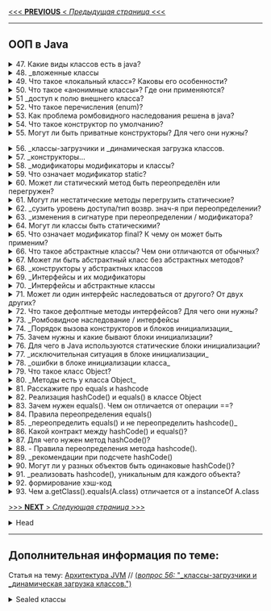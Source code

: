 [<<< **PREVIOUS** < _Предыдущая страница_ <<<](/ITM/ITM01_Core1/3_Core1_ProcedureJava.md)

---
## ООП в Java



<details>
        <summary>47. Какие виды классов есть в java?</summary>

**Виды классов в Java**:

1. **Вложенные** классы (_**inner** classes_) – нестатические классы, определённые внутри другого класса. 
Они имеют доступ ко **всем нестатическим** (включая `private`) полям и методам внешнего класса.
2. **Вложенные статические** классы (_static **nested** classes_) – статические классы внутри внешнего класса, 
которые не зависят от экземпляра внешнего класса (имеют доступ так-же к `private static` внешнего...).
3. **Локальные** классы (`local classes`) – классы, объявленные **внутри методов**. 
Они доступны только в рамках метода и могут использовать 
финальные (_или **эффективно финальные**, т.е. которые **не изменяются** после инициализации_) 
переменные метода.
4. **Анонимные** классы – это классы, `созданные на ходу`, **без имени**. 
Обычно используются для реализации `интерфейсов` или `абстрактных классов` 
при необходимости **в одном месте**.
5. **final** классы – классы, которые **не могут быть расширены**.
6. **abstract** классы – классы, которые **не могут быть созданы напрямую**, 
и содержат хотя бы **один** абстрактный метод.
7. **enum** классы – специальные классы, представляющие **набор констант**.

> Кроме перечисленных видов, в Java есть ещё несколько важных категорий классов, которые могут быть полезны:
> 
> 8. **Классы-обёртки** (_Wrapper classes_) – классы для обёртывания примитивных типов данных 
> в объекты (например, _Integer, Double, Character_). 
> 
> 9. Классы с использованием **наследования**:
> > * **Суперклассы** – базовые классы, от которых наследуются другие классы.
> > * **Подклассы** (_или наследники_) – классы, которые расширяют функциональность суперклассов.
> 
> 10. Классы, **использующие интерфейсы** – классы, которые реализуют один или несколько интерфейсов, 
> определяя поведение согласно контракту интерфейса.
> 
> 11. Классы, **использующие абстракции** – абстрактные классы и их реализации, 
> когда необходимо разделить общие характеристики и конкретные реализации.
> 
> 12. Классы с **реализацией паттернов проектирования**:
> > * **Singleton** – класс, который гарантирует наличие только одного экземпляра.
> > * **Factory** – классы, создающие объекты через фабричный метод.
> > * **Proxy** – классы, работающие как прокси-объекты для управления доступом к другим объектам.
> **Классы-сервисы** – обычно используются для реализации бизнес-логики 
> в сервис-ориентированных архитектурах (например, в _Spring_).
> 

```text
***** из методички *****
"1. Вложенные классы – нестатические классы внутри внешнего класса.
2. Вложенные статические классы – статические классы внутри внешнего класса.
3. Локальные классы Java – классы внутри методов. разница между локальным и внутреним
4. Анонимные Java классы – классы, которые создаются на ходу. Анонимные классы доступно
5. Final, abstract, enum - классы"
```
---
</details>



<details>
        <summary>48. _вложенные классы</summary>

**Расскажите про вложенные классы. В каких случаях они применяются?**

**Вложенные классы** в Java — это классы, определённые внутри других классов. 
Они бывают следующих типов:

1. **Статические вложенные** классы:

* Статический класс **внутри** внешнего класса.
* Может обращаться только к **статическим** членам **внешнего** класса.
* Используется, когда вложенный класс не зависит от экземпляра внешнего класса.

2. **Вложенные** классы (_нестатические_):

* Имеют доступ **к всем полям и методам** внешнего класса.
* Не могут содержать статические объявления, кроме констант.
* Применяются, когда внутренний класс должен работать с экземпляром внешнего класса.

3. **Локальные** классы:

* Определяются внутри методов и видны только в пределах этого метода.
* Не могут быть объявлены как private, public, protected или static.
* Могут обращаться только к эффективно финальным переменным из внешнего метода.

4. **Анонимные** классы:

* Локальные классы без имени.
* Обычно создаются на лету, для реализации интерфейсов или абстрактных классов в одном месте.

**Когда применяются**:
Вложенные классы удобны, когда нужно организовать структуру кода, которая тесно связана 
с внешним классом, либо когда внутренний класс логически должен существовать 
только в контексте внешнего.

```text
***** из методички *****
"Нужны для обслуживания внешних классов

1. Статические вложенные классы (Static nested classes)
        Есть возможность обращения к внутренним статическим полям и методам класса обертки.
2. Вложенные классы
        Есть возможность обращения к внутренним полям и методам класса обертки.
        Не может иметь статических объявлений.
        Внутри такого класса нельзя объявить перечисления.
        Если нужно явно получить this внешнего класса — OuterClass.this
3. Локальный класс
        Видны только в пределах блока, в котором объявлены.
        Не могут быть объявлены как private/public/protected или static 
            (по этой причине интерфейсы нельзя объявить локально).
        Не могут иметь внутри себя статических объявлений (полей, методов, классов), 
            но могут иметь константы (static final)
        Имеют доступ к полям и методам обрамляющего класса.
        Можно обращаться к локальным переменным и параметрам метода, 
            если они объявлены с модификатором final или являются effectively final.
4. Анонимные классы
        Локальный класс без имени."
```
---
</details>



<details>
        <summary>49. Что такое «локальный класс»? Каковы его особенности?</summary>

**Локальный класс** – это класс, объявленный **внутри метода**, **конструктора** или **блока инициализации**.

**Особенности**:
* Обладает всеми свойствами **нестатического вложенного класса**.
* **Создавать экземпляры** такого класса можно **только внутри метода**, в котором он объявлен.
* Может использовать **только** `final` или `эффективно final` переменные метода.
* **Нельзя** объявлять с модификаторами доступа (`public`, `private`, `protected`).
* Имеет **доступ ко всем членам внешнего** класса.
* Может быть создан **внутри блоков инициализации** (`static` и `нестатических`).

```text
***** из методички *****
"Данные классы объявляются внутри других методов. Они обладают всеми свойствами нестатического 
вложенного класса, только создавать их экземпляры можно только в методе.

Особенности:
Локальные классы способны работать только с final переменными метода. 
С 8+ версий Java можно использовать не final переменные в локальных классах, 
но только при условии, что они не будут изменяться.
Локальные классы нельзя объявлять с модификаторами доступа (`public`, `private`, `protected`).
Локальные классы обладают доступом к переменным метода.
Может быть создан внутри блоков инициализации."
```
---
</details>



<details>
        <summary>50. Что такое «анонимные классы»? Где они применяются?</summary>

Анонимный класс — это **вложенный локальный класс без имени**, который объявляется и создаётся 
одновременно в месте его использования.

**Особенности**:
* Не имеет имени, поэтому его нельзя переиспользовать.
* Создаётся на лету в любом месте, где разрешены выражения.
* Может быть статическим или нестатическим в зависимости от контекста.
* Ограничен:
> * Используется только в месте создания.
> * Не может объявлять новых методов, кроме тех, что переопределяет.
> * Всегда final (нельзя унаследовать).
> * Видим только внутри метода, где объявлен.
>  

**Где применяется**:
* Для **реализации интерфейсов** (например, `Comparator`).
* Для создания **объектов процессов** (`Thread`, `Runnable`).
* В **статических фабричных методах**.
* Для **инициализации** `final` **статических полей** в сложных перечислениях (`enum`).

**Вывод**:
Анонимные классы удобны для **разового использования** при создании объектов 
с переопределённым поведением без необходимости отдельного именованного класса.

```text
***** из методички *****
"Это вложенный локальный класс без имени, который разрешено декларировать в любом месте 
обрамляющего класса, разрешающем размещение выражений. 
Создание экземпляра анонимного класса происходит одновременно с его объявлением. 
В зависимости от местоположения анонимный класс ведет себя как статический 
либо как нестатический вложенный класс - в нестатическом контексте появляется окружающий его экземпляр.

Анонимные классы имеют несколько ограничений:
Их использование разрешено только в одном месте программы - месте его создания;
Применение возможно только в том случае, если после порождения экземпляра нет необходимости на него ссылаться;
Реализует лишь методы своего интерфейса или суперкласса, т.е. не может объявлять каких-либо новых методов, 
так как для доступа к ним нет поименованного типа.

Анонимные классы обычно применяются для:
* создания объекта функции (function object), например реализация интерфейса Comparator;
* создания объекта процесса (process object), такого как экземпляры классов Thread, Runnable и подобных;
* в статическом методе генерации;
* инициализации открытого статического поля final, которое соответствует сложному перечислению типов, 
    когда для каждого экземпляра в перечислении требуется отдельный подкласс.

Анонимные классы всегда являются конечными классами. 
Каждое объявление анонимного класса уникально. Видны только внутри того метода, в котором определены. 
В документации Oracle приведена хорошая рекомендация: 
«Применяйте анонимные классы, если вам нужен локальный класс для одноразового использования». "
```
---
</details>



<details>
        <summary>51 _доступ к полю внешнего класса?</summary>

**Каким образом из вложенного класса получить доступ к полю внешнего класса?**

**Доступ к полю внешнего класса из вложенного класса**

1. **Статический** вложенный класс (static **nested** class)

> * Имеет доступ только к `static` полям и методам внешнего класса.
> * Для доступа к нестатическим полям нужно создать экземпляр внешнего класса.

2. **Нестатический** вложенный класс (**inner** class)

> * Имеет прямой доступ ко всем полям (включая `private`) внешнего класса.

3. Если **имя поля совпадает** с полем вложенного класса:

> * Используется `OuterClass.this.field` для **явного** указания, что поле принадлежит внешнему классу.

```text
***** из методички *****
"Статический вложенный класс имеет прямой доступ только к статическим полям обрамляющего класса.
Простой вложенный класс, может обратиться к любому полю внешнего класса напрямую. 

В случае, если у вложенного класса уже существует поле с таким же литералом, 
то обращаться к внешнему полю следует через имя внешнего класса. Например: Outer.this.field."
```
---
</details>



<details>
        <summary>52. Что такое перечисления (enum)?</summary>

**Перечисление** (enum) — это тип данных, представляющий **набор логически связанных констант**.

**Особенности**:
* Фактически является **классом**, поэтому можно определять 
`переменные`, `конструкторы`, `методы` и `поля`.
* Конструктор всегда `private` (_неявно_), **нельзя** создавать экземпляры извне.
* Каждая константа `enum` — это **экземпляр** самого `enum`-класса.
* Можно определять **методы** для отдельных констант.

**Методы** `enum`:
* `ordinal()` — возвращает **порядковый номер** константы (нумерация с **0**).
* `values()` — возвращает **массив всех констант**.

**Преимущества** перед `static final int`:
* **Типобезопасность** — невозможно присвоить `enum` значение другого типа.
* **Удобство** — `enum` поддерживает методы и позволяет организовать логику внутри себя.

**Ограничения**:
* **Нельзя использовать** операторы сравнения (`>`, `<`, `>=`, `<=`).
* Требует **больше памяти**, чем `static final int`.

**Применение**:
Используются, когда нужно **ограничить набор допустимых значений** 
(например, `дни недели`, `времена года`, `статусы заказа`).

```text
***** из методички *****
"Перечисления представляют набор логически связанных констант. 

Перечисление фактически представляет новый класс, поэтому мы можем определить 
переменную данного типа и использовать ее.

Перечисления, как и обычные классы, могут определять конструкторы, поля и методы. 
Следует отметить, что конструктор по умолчанию приватный. 
Также можно определять методы для отдельных констант.

Методы:
-ordinal() возвращает порядковый номер определенной константы (нумерация начинается с 0)
-values() возвращает массив всех констант перечисления

Еnum имеет ряд преимуществ при использовании в сравнении с static final int. 
Главным отличием является то что используя enum вы можете проверить тип данных.

Недостатки
- К ним не применимы операторы >, <, >=, <=
- enum также требует больше памяти для хранения чем обычная константа.

Нужны для ограничения области допустимых значений: например, времена года, дни недели"
```
---
</details>



<details>
        <summary>53. Как проблема ромбовидного наследования решена в java?</summary>

В Java **нет множественного наследования классов**, что предотвращает проблему ромбовидного наследования.

**Почему множественное наследование классов не поддерживается?**

Если класс `C` наследует два класса `A` и `B`, а они оба унаследованы от `SuperClass`, 
возникает конфликт: компилятор не знает, чей метод `SuperClass` вызывать.

**Как решено в Java?**
1. **Классы побеждают**: Если метод определён в классе или его суперклассе, 
он **приоритетнее**, чем метод из интерфейса.

2. **Саб-интерфейсы важнее**: Если интерфейс `B` наследует `A` и у обоих есть методы 
   с одинаковой сигнатурой, используется метод из `B`.

3. Явный выбор: Если класс наследует два интерфейса с одинаковыми `default`-методами, 
нужно явно указать, какой метод использовать через `Interface.super.method()`, 
иначе возникнет **ошибка компиляции**.

Таким образом, Java **избегает** неявной двусмысленности и требует 
от разработчика явного разрешения конфликтов при необходимости.

```text
***** из методички *****
"В Java нет поддержки множественного наследования классов.

Предположим, что SuperClass — это абстрактный класс, описывающий некоторый метод, 
а классы ClassA и ClassB — обычные классы наследники SuperClass, 
а класс ClassC наследуется от ClassA и ClassB одновременно. 
Вызов метода родительского класса приведет к неопределенности, так как компилятор не знает о том, 
метод какого именно суперкласса должен быть вызван. 
Это и есть основная причина, почему в Java нет поддержки множественного наследования классов.

1. Классы всегда побеждают: Определенный в классе / суперклассе метод всегда имеет высший 
приоритет перед дефолтными методами интерфейсов.

2. Если не срабатывает правило 1, то побеждают саб-интерфейсы (more specific). 
Т.е. если интерфейс B наследует A, и у обоих есть методы с одинаковой сигнатурой, то побеждает B.

3. Если оба правила не работают, то класс, наследующий конфликтующие интерфейсы, 
должен явно через super определить, какой именно метод вызвать, 
иначе компилятор будет сильно материться."
```
---
</details>



<details>
        <summary>54. Что такое конструктор по умолчанию?</summary>

**Конструктор по умолчанию** — это конструктор **без аргументов**, который **автоматически** создаётся 
компилятором, если в классе **не объявлено других** конструкторов.

**Особенности**:
* Генерируется только **если нет других** конструкторов.
* **Не принимает аргументов** и **не содержит логики**, кроме вызова конструктора родителя (`super()`).
* Если в классе уже **есть хотя бы один** конструктор, по умолчанию **не создаётся**, 
и его нужно объявлять явно, если он необходим.

```text
***** из методички *****
"Если у какого-либо класса не определить конструктор, 
то компилятор сгенерирует конструктор без аргументов - так называемый «конструктор по умолчанию».

Если у класса уже определен какой-либо конструктор, 
то конструктор по умолчанию создан не будет и, если он необходим, его нужно описывать явно."
```
---
</details>



<details>
        <summary>55. Могут ли быть приватные конструкторы? Для чего они нужны?</summary>

**Да**, конструкторы могут быть `private`. 

Это **запрещает создание объектов класса извне**, за исключением методов самого класса.

**Применение**:
* **Singleton** — ограничение создания экземпляров до одного.
* **Фабричные методы** — создание объектов через статические методы (`Factory Method`).
* **Утилитарные классы** (`Utility classes`, например `Math`, `Collections`) — запрещение создания экземпляров.
* **Enum** — все перечисления (`enum`) имеют **приватный конструктор** по умолчанию.

```text
***** из методички *****
"Да, могут. Приватный конструктор запрещает создание экземпляра класса вне методов самого класса.
Нужен для реализации паттернов, например singleton."
```
---
</details>


[//]: # (Добавляю ✅скрытое поле// Явное добавление id с HTML, т.к. ❌Якорь внутри <details> не сработает)
<a id="вопрос-по-архитектуре-jvm-загрузчики"></a>
<details>
        <summary>56. _классы-загрузчики и _динамическая загрузка классов.</summary>

**Расскажите про классы-загрузчики и про динамическую загрузку классов.**

**Классы-загрузчики** (_ClassLoaders_) и **динамическая загрузка классов** в Java

JVM использует **три** основных загрузчика классов:

1. **Boostrap ClassLoader** (_базовый/ корневой _)
> * Загружает основные классы начальной загрузки (`java.lang.*`, `java.util.*`) 
> из `rt.jar` и др, присутствующих в каталоге `$JAVA_HOME/jre/lib`
2. **Extension ClassLoader** (_расширений_)
> * Подкласс `Boostrap ClassLoader` и суперкласс загрузчика классов **приложений**.
> Загружает расширения стандартных библиотек Java, 
> присутствующие в каталоге `$JAVA_HOME/jre/lib/ext/`.
3. **AppClassLoader** (_системный_)
> * Конечный загрузчик **классов** и подкласс загрузчика `Extension ClassLoader`
> * Загружает классы приложения, указанные в `CLASSPATH`.
> * По умолчанию путь к классу устанавливается как текущий каталог приложения, 
> но его можно изменить, добавив параметр 
> командной строки `-classpath` или `-cp`

**Динамическая загрузка классов**

Происходит **во время выполнения** с помощью:

* `Class.forName("имя.класса")` — загружает и инициализирует класс.
* `ClassLoader.loadClass("имя.класса")` — загружает, но не инициализирует.

**Зачем нужна динамическая загрузка?**
* **Плагины и расширения** (_загрузка неизвестных классов во время работы_).
* **Рефлексия** (динамическое _создание объектов и вызов методов_).
* **Фреймворки и контейнеры** (_`Spring`, `Hibernate` и др._).

[![Блок-схема: три встроенных загрузчика классов](/ITM/ITM01_Core1/imgs/2025-03-05_10-43-42.png)](https://nuancesprog.ru/p/15245/)
[**ссылка на источник**](https://nuancesprog.ru/p/15245/)
[![Описание: три встроенных загрузчика классов](/ITM/ITM01_Core1/imgs/2025-03-05_11-24-03.png)](https://nuancesprog.ru/p/15245/)

```text
***** из методички *****
При запуске JVM, используются три загрузчика классов:

- Bootstrap ClassLoader - главный загрузчик
- загружает платформенные классы JDK из архива rt.jar

- AppClassLoader - системный загрузчик
- загружает классы приложения, определенные в CLASSPATH 

- Extension ClassLoader - загрузчик расширений 
- загружает классы расширений, которые по умолчанию находятся в каталоге jre/lib/ext.

Динамическая загрузка происходит ""на лету"" в ходе выполнения программы 
с помощью статического метода класса Class.forName(имя класса). 
Для чего нужна динамическая загрузка? Например мы не знаем какой класс 
нам понадобится и принимаем решение в ходе выполнения программы 
передавая имя класса в статический метод forName().
```
---
</details>



<details>
        <summary>57. _конструкторы...</summary>

**Чем отличаются конструкторы по-умолчанию, конструктор копирования и конструктор с параметрами?**

1. Конструктор **по умолчанию**
> * Не принимает аргументы.
> * Генерируется компилятором, если не объявлен явно.
> * Инициализирует поля значениями по умолчанию.

2. Конструктор **копирования**
> * Принимает объект того же класса.
> * Создает новый объект с тем же состоянием, копируя значения полей.
> * В Java отсутствует встроенный механизм копирующего конструктора, его нужно реализовывать вручную.

3. Конструктор **с параметрами**
> * Принимает аргументы, обычно для инициализации полей.
> * Позволяет создавать объекты с заданными значениями сразу при инициализации.

```text
***** из методички *****
"-У конструктора по умолчанию отсутствуют какие-либо аргументы. 
-Конструктор копирования принимает в качестве аргумента уже существующий 
объект класса для последующего создания его клона.
-Конструктор с параметрами имеет в своей сигнатуре аргументы 
(обычно необходимые для инициализации полей класса)."
```
---
</details>



<details>
        <summary>58. _модификаторы модификаторы и классы?</summary>

**Какие модификаторы доступа есть в Java? Какие применимы к классам?**

* `private` – доступ только внутри самого класса.
* `default` (_package-private_) – доступен внутри **того же пакета**.
* `protected` – доступен внутри того же **пакета** + в **наследниках вне пакета**.
* `public` – доступен отовсюду.

**Применимость к классам**
* `public` – класс доступен во всех пакетах.
* '`default`' – доступен только внутри своего пакета.
* `private` и `protected` – **не применяются** к верхнеуровневым 
(_top-level_) классам (_ниже -**развернуто**_).

![`private` и `protected` _ к верхнеуровневым классам](/ITM/ITM01_Core1/imgs/2025-03-05_10-21-26.png)

```text
***** из методички *****
Private – доступ к компоненту только из этого класса, 
    в котором объявлен.
Default – Переменная или метод будут доступны 
    для любого другого класса в том же пакете.
Protected – Поля protected доступны всем классам 
    внутри пакета, а также всем классам-наследникам вне пакета.
Public – доступ к компоненту из экземпляра 
    любого класса и любого пакета.

Класс может быть объявлен с модификатором public и default.
```
---
</details>



<details>
        <summary>59. Что означает модификатор static?</summary>

Модификатор **static** в Java
* **Статическая переменная** принадлежит **классу**, а **не** конкретному объекту.
* **Статический метод** может работать **только** с `static` полями и методами класса.
* **Статический вложенный класс** не имеет доступа к нестатическим членам внешнего класса.
* **Статический блок** (`static { ... }`) выполняется **один раз** _при **загрузке** класса_.

```text
***** из методички *****
Статическая переменная - это переменная, 
    ринадлежащая классу, а не объекту. 
    
А статический класс- это вложенный класс, 
    который может обращаться только 
    к статическим полям 
    обертывающего его класса.
     
Внутри static метода нельзя вызвать 
    не статический метод по имени класса.
```
---
</details>



<details>
        <summary>60. Может ли статический метод быть переопределён или перегружен?</summary>

* **Переопределить** (_override_) **нельзя**. Если в подклассе объявить статический метод 
с такой же сигнатурой, он **скроет** (_hide_) метод родительского класса, но **не заменит** его.
* **Перегрузить** (_overload_) **можно**. Можно создать несколько статических методов с одинаковым именем, 
но разными параметрами (по количеству или типу).

```text
***** из методички *****
"Нельзя переопределять статические методы. 
Если вы объявите такой же метод в классе-наследнике (subclass), 
т.е. метод с таким же именем и сигнатурой, вы лишь «спрячете» метод суперкласса  вместо переопределения. 
Это явление известно как сокрытие методов (hiding methods). 

Перегружен - да. 
Всё работает точно так же как и с обычными методами - 2 статических метода могут иметь одинаковое имя, 
если количество их параметров или типов различается."
```
---
</details>



<details>
        <summary>61. Могут ли нестатические методы перегрузить статические?</summary>

**Да**, нестатические методы **могут** перегрузить статические.

Это будет обычная **перегрузка** (_overloading_), а не переопределение. В таком случае:

* Статический метод будет вызываться через **имя класса** (`ClassName.method()`),
* Нестатический — через **экземпляр класса** (`instance.method()`).

Такой код компилируется без ошибок, так как это просто два метода с **разными** сигнатурами.

```text
***** из методички *****
Да. Это будут просто два разных метода для программы. Статический будет доступен по имени класса.
```
---
</details>



<details>
        <summary>62. _сузить уровень доступа/тип возвр. знач-я при переопределении?</summary>

**Можно ли сузить уровень доступа/тип возвращаемого значения при переопределении метода?**

**Да**, при переопределении метода в Java:

1. **Нельзя сузить** модификатор доступа, но **можно его расширить**:

* ✅ `protected` → `public` (**разрешено**)
* ❌ `public` → `protected` (**нельзя**)
* ❌ `protected` → `private` (**нельзя**)

**Можно сузить тип возвращаемого значения** (если они ковариантны):

* Если оригинальный метод возвращает A, то переопределённый метод может возвращать B, если B extends A.
* Например:
```java
 class Parent {
    Number getValue() { return 42; }
 }

class Child extends Parent {
    Integer getValue() { return 42; } // Разрешено, Integer – подкласс Number
}

```
* ❌ **Существенное изменение типа недопустимо** (например, `String` вместо `Number`).

```text
***** из методички *****
"При переопределении метода нельзя сузить модификатор доступа к методу 
(например, с public до private), но можно расширить.

Изменить тип возвращаемого значения нельзя, 
но можно сузить возвращаемое значение, если они совместимы. 
Например, если метод возвращает объект класса, а
 переопределенный метод возвращает класс-наследник."
```
---
</details>



<details>
        <summary>63. _изменения в сигнатуре при переопределении / модификатора?</summary>

**Что можно изменить в сигнатуре метода при переопределении? Можно ли менять модификаторы (throws и тп)?**

**Да**, при **переопределении** метода в Java:

1. Сигнатура (`имя` + `параметры`) остаётся **неизменной**
* Нельзя менять **имя** метода.
* Нельзя менять **количество** или **тип** параметров (это уже **перегрузка**, а не **переопределение**).

2. Можно **расширить** уровень доступа, но **не сузить**
* ✅ protected → public (разрешено)
* ❌ public → protected (нельзя)

3. Можно **сузить возвращаемый тип** (_ковариантность_)
* ✅ Если метод в родительском классе возвращает `Animal`, 
то в подклассе можно возвращать `Dog`, если `Dog extends Animal`.
* ❌ Нельзя заменить на другой несвязанный тип (`String` вместо `Animal`).

4. Можно изменять секцию `throws` (_но **с ограничениями**_)
* Можно **не указывать** `throws`, даже если родительский метод его объявляет.
* Можно добавить **только подкласс** исключения, объявленного в `throws` родительского метода.
* Можно добавить `RuntimeException` (_потому что это непроверяемое исключение_).
* ❌ Нельзя добавить новое проверяемое исключение, которого нет в throws родительского метода.

```text
***** из методички *****
"В сигнатуре(имя + параметры) менять ничего нельзя.

Возможно расширение уровня доступа.

Изменять тип возвращаемого значения при переопределении метода разрешено 
только в сторону сужения типа (вместо родительского класса - наследника).

Секцию throws метода можно не указывать, но стоит помнить, что она остаётся действительной, 
если уже определена у метода родительского класса. 
Так же, возможно добавлять новые исключения, являющиеся наследниками от уже объявленных 
или исключения RuntimeException. 
Порядок следования таких элементов при переопределении значения не имеет."
```
---
</details>



<details>
        <summary>64. Могут ли классы быть статическими?</summary>

В Java **классы верхнего уровня** (_top-level classes_) **не могут быть статическими**.

Однако **вложенные** (_nested_) классы **могут** быть объявлены **static**. 
Такие классы называются **статическими вложенными классами** (**_static nested class_**).

**Особенности `static` класса:**
* ✅ Может обращаться только к static полям и методам внешнего класса.
* ✅ Не имеет неявной ссылки на экземпляр внешнего класса.
* ✅ Создаётся без создания экземпляра внешнего класса.

```java
class Outer {
    static String staticField = "Static field";

    static class StaticNested {
        void display() {
            System.out.println("Accessing: " + staticField); // Разрешено
        }
    }
}

public class Main {
    public static void main(String[] args) {
        Outer.StaticNested nested = new Outer.StaticNested();
        nested.display();
    }
}
```

* ⛔ **Верхнеуровневые** классы (`public`, `default`) **не могут быть** `static`:

```java
static class MyClass {  // ❌ Ошибка: нельзя сделать верхний уровень статическим
}
```

```text
***** из методички *****
"Класс можно объявить статическим за исключением классов верхнего уровня.
Такие классы известны как «вложенные статические классы» (nested static class). "
```
---
</details>



<details>
        <summary>65. Что означает модификатор final? К чему он может быть применим?</summary>

`final` ограничивает возможность изменения.

* **Класс**: запрещает наследование.
* **Метод**: запрещает переопределение.
* **Переменная (примитив)**: значение неизменно.
* **Переменная (ссылка)**: нельзя переназначить ссылку, но сам объект можно изменять.
* **Массив**: нельзя сменить ссылку, но можно менять элементы.

`final` и `abstract` **несовместимы**.

```text
***** из методички *****
Для класса это означает, что класс не сможет иметь подклассов, т.е. запрещено наследование. 
Следует также отметить, что к abstract-классам нельзя применить модификатор final, 
т.к. это взаимоисключающие понятия.

Для переменных примитивного типа это означает, что однажды присвоенное значение 
не может быть изменено

Для ссылочных переменных это означает, что после присвоения объекта, 
нельзя изменить ссылку на данный объект. 
Важно: Ссылку изменить нельзя, но состояние объекта изменять можно.

Т.к. массив – это объект, то final означает, что после присвоения ссылки на объект, 
уже нельзя ее изменить, но можно изменять состояние объекта.
```
---
</details>



<details>
        <summary>66. Что такое абстрактные классы? Чем они отличаются от обычных?</summary>

**Абстрактный** класс — это класс, от которого **нельзя создать объект**.

* Может содержать **абстрактные** (_без реализации_) и обычные методы.
* Используется как **основа** для наследников, обязывая их реализовать абстрактные методы.
* Может иметь **конструкторы**, **поля** и **методы с реализацией**.
* Может **наследоваться от другого абстрактного** класса.

> **Улучшения** `Абстрактного класса` с развитием java: 
> * **Java 8**: возможность добавлять `default` и `static` методы **в интерфейсы**, 
> что сократило необходимость использовать абстрактные классы.
> * **Java 9**: появились `private` методы в интерфейсах, 
> что ещё больше уменьшило необходимость в абстрактных классах.
> * **Java 14**: добавлены `sealed` классы, ограничивающие наследование, 
> что дало дополнительную гибкость в проектировании классов.

```text
***** из методички *****
"Абстрактным называется класс, на основе которого не могут создаваться объекты.
Как обычный класс, но с абстрактными методами. 
Нельзя создать объект или экземпляр абстрактного класса.

Наследниками абстрактного класса могут быть другие абстрактные классы"
```
---
</details>



<details>
        <summary>67. Может ли быть абстрактный класс без абстрактных методов?</summary>

```text
***** из методички *****
Класс может быть абстрактным без единого абстрактного метода, 
если у него указан модификатор abstract.
```
---
</details>



<details>
        <summary>68. _конструкторы у абстрактных классов</summary>

**Могут ли быть конструкторы у абстрактных классов? Для чего они нужны?**

**Да**, абстрактные классы **могут иметь конструкторы**. 

Они нужны для инициализации полей и логики, общей для всех наследников. 

Конструкторы абстрактного класса вызываются при создании объекта подкласса, 
обеспечивая корректную настройку его состояния.

```text
***** из методички *****
"Да. Необходимы для наследников.

В абстрактном классе в Java можно объявить и определить конструкторы. 
Даже если вы не объявили никакого конструктора, компилятор добавит 
в абстрактный класс конструктор по умолчанию без аргументов. 
Абстрактные конструкторы будут часто использоваться для обеспечения 
ограничений класса или инвариантов, таких как минимальные поля, 
необходимые для настройки класса."
```
---
</details>



<details>
        <summary>69. _Интерфейсы и их модификаторы</summary>

**Что такое интерфейсы? Какие модификаторы по умолчанию имеют поля и методы интерфейсов?**

**Интерфейс** — это контракт, определяющий поведение классов, которые его реализуют. 
Он содержит `абстрактные методы` и `статические константы`.

**По умолчанию**:

* **Методы** — `public` и `abstract`.
* **Поля** — `public static final`.

```text
***** из методички *****
Интерфейс описывает поведение, которым должны обладать классы, реализующие этот интерфейс. 
«Поведение» — это совокупность методов. Интерфейс — это план класса или, можно сказать, 
набор абстрактных методов и статических констант. В интерфейсе каждый метод является открытым и абстрактным, 
но не содержит конструктора. 
Таким образом, интерфейс в основном представляет собой группу связанных методов с пустыми телами. 
Другими словами, интерфейс определяет как элементы будут взаимодействовать между собой. 

- методы интерфейса являются публичными (public) и абстрактными (abstract), 
- поля — public static final. 
```
---
</details>



<details>
        <summary>70. _Интерфейсы и абстрактные классы</summary>

**Чем интерфейсы отличаются от абстрактных классов? 
В каких случаях следует использовать абстрактный класс, а в каких интерфейс?**

**Различия**:

* **Интерфейсы** определяют только поведение (методы), без состояний (кроме public static final полей). 
Абстрактные классы могут иметь как `методы`, так и `состояние` (_обычные поля_).
* Класс может **наследовать** только **один абстрактный класс**, но реализовать **несколько интерфейсов**.
* **Абстрактный класс используется**, когда есть отношение "**is-a**", 
а интерфейсы подходят для общей функциональности, не связанной с иерархией.
* **Абстрактный класс** может содержать реализованные методы, интерфейс поддерживает default-методы (_с Java 8_).

**Когда что использовать**:

* **Абстрактный класс** — если нужен общий код и состояние для родственных классов.
* **Интерфейс** — если требуется общее поведение для несвязанных классов.

```text
***** из методички *****
1.        Интерфейс описывает только поведение (методы) объекта, а вот состояний (полей) 
            у него нет (кроме public static final), в то время как у абстрактного класса они могут быть.
2.        Мы можем наследовать только один класс, а реализовать интерфейсов — сколько угодно. 
            Интерфейс может наследовать (extends) другой интерфейс/интерфейсы.
3.        Абстрактные классы используются, когда есть отношение ""is-a"", то есть класс-наследник 
            прасширяет базовый абстрактный класс, а интерфейсы могут быть реализованы 
            разными классами, вовсе не связанными друг с другом.
4.        Абстрактный класс может реализовывать методы; интерфейс может реализовывать 
            дефолтные методы начиная с 8й версии.

https://javahelp.online/osnovy/voprosy-otvety-sobesedovanie-java (Q5)
```
[ссылка](https://javahelp.online/osnovy/voprosy-otvety-sobesedovanie-java")
---
</details>



<details>
        <summary>71. Может ли один интерфейс наследоваться от другого? От двух других?</summary>

**Да**, интерфейс может наследоваться от одного или нескольких других интерфейсов с помощью `extends`. 

При этом он наследует **все** методы родительских интерфейсов.

```text
***** из методички *****
Да, может. Используется ключевое слово extends
```
---
</details>



<details>
        <summary>72. Что такое дефолтные методы интерфейсов? Для чего они нужны?</summary>

**Дефолтные методы** (`default`) появились в **Java 8** и позволяют интерфейсам содержать реализацию методов. 

Они нужны для обратной совместимости, чтобы при добавлении новых методов в интерфейс 
существующие классы не были обязаны их реализовывать.

```text
***** из методички *****
"В JDK 8 была добавлена такая функциональность как методы по умолчанию с модификатором default. 
И теперь интерфейсы могут иметь их реализацию по умолчанию, которая используется, если класс, 
реализующий данный интерфейс, не реализует метод. Это нужно для обратной совместимости. 

(Если один или несколько методов добавляются к интерфейсу, все реализации также будут вынуждены 
их реализовывать. Методы интерфейса по умолчанию являются эффективным способом решения этой проблемы.)
```
---
</details>



<details>
        <summary>73. _Ромбовидное наследование / интерфейсы</summary>

**Как решается проблема ромбовидного наследования при наследовании интерфейсов при наличии `default` методов?**

Если класс реализует **несколько** интерфейсов с одинаковыми `default`-методами, 
он **должен явно указать, какой метод использовать**, вызвав его через `InterfaceName.super.method()`. 

Если этого не сделать, компилятор выдаст ошибку.

```text
***** из методички *****
"класс, наследующий конфликтующие интерфейсы, должен явно через super определить, какой именно метод вызвать:
InterfaceB.super.method();"
```
---
</details>



<details>
        <summary>74. _Порядок вызова конструкторов и блоков инициализации_</summary>

**Каков порядок вызова конструкторов и блоков инициализации с учётом иерархии классов?**

1. `Статические блоки инициализации` вызываются в порядке **наследования** — от родителя к наследнику 
(_один раз при загрузке класса_).
2. `Нестатические` (_инициализирующие_) блоки и `конструкторы` вызываются **попарно**: 
сначала **блок инициализации**, затем **конструктор** — тоже **от родителя к наследнику**.

```text
***** из методички *****
1. Статические блоки от первого до последнего предка(от предка до наследника)
2. Попарно динамической блок инициализации и конструктор от первого до последнего предка
```
---
</details>



<details>
        <summary>75. Зачем нужны и какие бывают блоки инициализации?</summary>

Блоки инициализации используются для задания начального состояния объекта или класса.

Виды:

* 🔹 **Статические** (`static {}`) — выполняются **один раз при загрузке класса**, 
используются **для инициализации статических переменных**.
* 🔹 **Нестатические** (`{}`) — выполняются **при каждом создании объекта**, 
используются **для инициализации нестатических полей перед вызовом конструктора**.

```text
***** из методички *****
Инициализация - это когда мы впервые задаем переменной какое-либо значение.
Существуют статические и нестатические блоки инициализации.
```
---
</details>



<details>
        <summary>76. Для чего в Java используются статические блоки инициализации?</summary>

Статические блоки инициализации (`static {}`) выполняются **один раз при загрузке класса**. 
Используются для **инициализации статических переменных** 
и выполнения кода, который должен сработать **до создания объектов**.

```text
***** из методички *****
Статические блоки инициализация используются для выполнения кода, 
который должен выполняться один раз при инициализации класса загрузчиком классов, 
в момент предшествующий созданию объектов этого класса при помощи конструктора. 
Такой блок принадлежит только самому классу.
```
---
</details>



<details>
        <summary>77. _исключительная ситуация в блоке инициализации_</summary>

**Что произойдет, если в блоке инициализации возникнет исключительная ситуация?**

* Если в **нестатическом** блоке инициализации возникает исключение, 
оно должно быть объявлено в `throws` всех конструкторов, иначе ошибка компиляции. 

* В **статическом** блоке проверяемые исключения (_**checked** exceptions_) запрещены — 
их выбрасывание вызовет **ошибку компиляции**.

```text
***** из методички *****
"Для нестатических блоков инициализации, если выбрасывание исключения прописано явным образом, 
требуется, чтобы объявления этих исключений были перечислены в throws всех конструкторов класса. 
Иначе будет ошибка компиляции. 

Для статического блока выбрасывание исключения в явном виде, приводит к ошибке компиляции."
```
---
</details>



<details>
        <summary>78. _ошибки в блоке инициализации класса_</summary>

**Какое исключение выбрасывается при возникновении ошибки в блоке инициализации класса?**

При ошибке в блоке инициализации:

* 🔹 **Статический блок** → выбрасывает `ExceptionInInitializerError` 
(_если исключение — наследник_ `RuntimeException`), либо `Error` (_если исключение — его наследник_).
* 🔹 **Нестатический блок** → пробрасывает исходное исключение (RuntimeException), либо Error.
* 🔹 `ThreadDeath` → исключение **не выбрасывается**.

```text
***** из методички *****
Если возникшее исключение - наследник RuntimeException:
-для статических блоков инициализации будет выброшено java.lang.ExceptionInInitializerError;
-для нестатических будет проброшено исключение-источник.

Если возникшее исключение - наследник Error, 
то в обоих случаях будет выброшено java.lang.Error.

Если исключение: java.lang.ThreadDeath - смерть потока. 
В этом случае никакое исключение выброшено не будет."
```
---
</details>



<details>
        <summary>79. Что такое класс Object?</summary>

`Object` — базовый класс для всех объектов в Java. 
Все классы неявно наследуют его и получают доступ к его методам. 
Это позволяет использовать переменные типа `Object` для хранения объектов любых классов.

Также `Object` играет **ключевую** роль в механизмах `рефлексии` и `полиморфизма`.

```text
***** из методички *****
"Базовый класс для всех остальных объектов в Java. Любой класс наследуется от Object и, 
соответственно, наследуют его методы

Все классы являются наследниками суперкласса Object. Это не нужно указывать явно. 
В результате объект Object может ссылаться на объект любого другого класса.

Рефлексия (от позднелат. reflexio - обращение назад) - это механизм исследования данных 
о программе во время её выполнения."
```
---
</details>



<details>
        <summary>80. _Методы есть у класса Object_</summary>

**Какие методы есть у класса `Object` (`перечислить все`)? Что они делают?**

**Методы класса** `Object`:

**Общие**:
* 🔹 `equals(Object obj)` — проверяет равенство объектов.
* 🔹 `hashCode()` — возвращает хеш-код объекта.
* 🔹 `toString()` — строковое представление объекта.
* 🔹 `getClass()` — возвращает объект Class, представляющий тип данного объекта.
* 🔹 `clone()` — создает копию объекта (если Cloneable).
* 🔹 `finalize()` (deprecated) — вызывается перед удалением объекта GC (не гарантируется вызов).

Для **многопоточности**:
* 🔹 `wait()` — переводит поток в ожидание, освобождая монитор.
* 🔹 `wait(long timeout)` — ожидание с максимальным временем в миллисекундах.
* 🔹 `wait(long timeout, int nanos)` — ожидание с точностью до наносекунд.
* 🔹 `notify()` — пробуждает один поток, ожидающий монитор объекта.
* 🔹 `notifyAll()` — пробуждает все потоки, ожидающие монитор.

```text
***** из методички *****
- equals() - проверка на равенство двух обьектов
- hashCode() - изначально случайно число int
- toString() - представления данного объекта в виде строки.
- getClass() - получение типа данного обьекта
- clone() -  клонирует объект методом.
- finalize() - deprecated, вызывается GC перед удалением. (нет гарантии что будет вызван)

для многопоточки

- notify() - «размораживает» одну случайную нить
- notifyAll() - «размораживает» все нити данного монитора
- wait() - нить освобождает монитор и «становится на паузу»
- wait(long timeOut) - нить освобождает монитор и «становится на паузу», 
принимает максимальное время ожидания в миллисекундах.
- wait(long timeOut, int nanos) - нить освобождает монитор и «становится на паузу», 
принимает максимальное время ожидания в миллисекундах, дополнительное время, 
в диапазоне наносекунд 0-999999."
```
---
</details>



<details>
        <summary>81. Расскажите про equals и hashcode</summary>

`equals()` и `hashCode()`:
* `equals()` — метод сравнения объектов, проверяющий их состояние (_значения полей_), а не ссылки.
* `hashCode()` — метод, возвращающий целочисленный хеш-код объекта, 
используемый в структурах данных, таких как `HashMap`, `HashSet`.

**Свойства** `equals()`:
1. **Рефлексивность** — `x.equals(x)` всегда `true`.
2. **Симметричность** — `a.equals(b)` ⇔ `b.equals(a)`.
3. **Транзитивность** — если `a.equals(b)` и `b.equals(c)`, то `a.equals(c)`.
4. **Согласованность** — повторные вызовы возвращают одинаковый результат, если объект не изменился.
5. **Связь** с `hashCode()` — равные объекты (`equals() == true`) должны иметь одинаковый `hashCode()`.

При переопределении `equals()` обязательно переопределять `hashCode()`, 
чтобы объект корректно работал в хеш-коллекциях.

```text
***** из методички *****
Хеш-код — это целочисленный результат работы метода, которому 
в качестве входного параметра передан объект.
Если более точно, то это битовая строка фиксированной длины, 
полученная из массива произвольной длины. 

Equals - это метод, определенный в Object, который служит для сравнения объектов. 
При сравнении объектов при помощи == идет сравнение по ссылкам. 
При сравнении по equals() идет сравнение по состояниям объектов. 

Свойства equals():
•        Симметричность: Для двух ссылок, a и b, a.equals(b) тогда и только тогда, когда b.equals(a)
•        Рефлексивность: для любого заданного значения x, выражение x.equals(x) 
                                         должно возвращать true.
                                         Заданного — имеется в виду такого, что x != null
•        Постоянство: повторный вызов метода equals() должен возвращать одно и тоже значение до тех пор, 
пока какое-либо значение свойств объекта не будет изменено.
•        Транзитивность: Если a.equals(b) и b.equals(c), то тогда a.equals(c)
•        Совместимость с hashCode(): Два тождественно равных объекта должны иметь одно и то же 
значение hashCode()


При переопределении equals() обязательно нужно переопределить метод hashCode(). 
Равные объекты должны возвращать одинаковые хэш коды.
```
---
</details>



<details>
        <summary>82. Реализация hashCode() и equals() в классе Object</summary>

**Каким образом реализованы методы `hashCode()` и `equals()` в классе `Object`?**

Реализация `equals()` и `hashCode()` в классе `Object`
1. Реализация `equals()` в `Object`
   Метод сравнивает **ссылки** на объекты. Если ссылки указывают на один и тот же объект, 
возвращает `true`, иначе — `false`. 
Для логического сравнения содержимого объектов метод необходимо переопределять.

2. Реализация `hashCode()` в `Object`
   Метод возвращает `числовой идентификатор`, который остается неизменным для одного 
и того же объекта в течение его жизни. Реализован на нативном уровне 
и может использовать разные алгоритмы в зависимости от _JVM_, включая случайную генерацию, 
адрес объекта в памяти или комбинацию битовых операций.

**Коллизи:**

**Коллизия** — это ситуация, когда разные объекты имеют одинаковый `hashCode()`. 
При переопределении метода важно выбирать алгоритм, минимизирующий вероятность коллизий, 
особенно для использования в структурах данных, зависящих от хеширования.

```text
***** из методички *****
"1 - Реализация метода Object.equals() сводится к проверке на равенство двух ссылок:

public boolean equals(Object obj) {
  return (this == obj);
}

2 - HashCode реализован таким образом, что для одного и того же входного объекта, 
хеш-код всегда будет одинаковым.
Реализация метода Object.hashCode() описана как native, т.е. написана не на Java. 
Непереопределенный hashCode возвращает идентификационный хеш, основанный на состоянии потока, 
объединённого с xorshift (в OpenJDK8). А вообще, функция предлагает шесть методов 
на базе значения переменной hashCode.

0. Случайно сгенерированное число.
1. Функция адреса объекта в памяти.
2. Жёстко запрограммированное значение 1 (используется при тестировании на чувствительность (sensitivity testing)).
3. Последовательность.
4. Адрес объекта в памяти, приведённый к целочисленному значению.
5. Состояние потока, объединённое с xorshift (https://en.wikipedia.org/wiki/Xorshift)

public native int hashCode();

Ситуация, когда у разных объектов одинаковые хеш-коды называется — коллизией. 
Вероятность возникновения коллизии зависит от используемого алгоритма генерации хеш-кода."
```
---
</details>



<details>
        <summary>83. Зачем нужен equals(). Чем он отличается от операции ==?</summary>

Метод `equals()` предназначен для **логического** (_содержательного_) сравнения объектов. 
Его переопределяют, если требуется сравнивать объекты по их **внутренним данным**, а **не по месту в памяти**.

**Разница между** `equals()` **и** `==`
* `==` сравнивает ссылки на объекты, т.е. проверяет, указывают ли они на один и тот же участок памяти.
* `equals()` сравнивает содержимое объектов (_если метод переопределен, иначе работает так же, как_ `==`).

```text
***** из методички *****
equals() -  сравнение по состоянию, == -  по ссылкам
```
---
</details>



<details>
        <summary>84. Правила переопределения equals()</summary>

1. **Рефлексивность** – объект всегда равен самому себе.
2. **Симметричность** – если `a.equals(b)` == `true`, то` b.equals(a)` == `true`.
3. **Транзитивность** – если `a.equals(b)` == `true` и `b.equals(c)` == `true`, то `a.equals(c)` == `true`.
4. **Согласованность** – повторные вызовы `equals()` должны давать одинаковый результат, если объект не изменялся.
5. **Сравнение с** `null` – любой объект должен возвращать `false`, если сравнивается с `null`.

Также важно:

* Проверять, является ли переданный объект тем же самым (`this == o`).
* Убедиться, что он принадлежит тому же классу (`getClass() != o.getClass()`).
* Сравнивать значимые поля объекта.

```text
***** из методички *****
"
-Рефлексивность: Объект должен равняться себе самому.
-Симметричность: если a.equals(b) возвращает true, то b.equals(a) должен тоже вернуть true.
-Транзитивность: если a.equals(b) возвращает true и b.equals(c) тоже возвращает true, 
то c.equals(a) тоже должен возвращать true.
-Согласованность: повторный вызов метода equals() должен возвращать одно и тоже значение до тех пор, 
пока какое-либо значение свойств объекта не будет изменено. То есть, если два объекта равны в Java, 
то они будут равны пока их свойства остаются неизменными.
-Неравенство с  null: объект должны быть проверен на null. Если объект равен null, 
то метод должен вернуть false, а не NullPointerException. Например, a.equals(null) должен вернуть false.

@Override
public boolean equals(Object o) {
   if (this == o) return true;
   if (o == null || getClass() != o.getClass()) return false;
   Man man = (Man) o;
   return dnaCode == man.dnaCode;
"
```
---
</details>



<details>
        <summary>85. _переопределить equals() и не переопределить hashcode()_</summary>

**Что будет если переопределить `equals()` и не переопределить `hashcode()`**

Если переопределить `equals()`, но не переопределить `hashCode()`, **нарушится контракт** 
между этими методами. Это приведёт к некорректной работе коллекций, использующих хеширование, 
таких как `HashMap`, `HashSet` и `HashTable`.

Основные последствия:

* Объекты, которые считаются равными (equals() возвращает true), могут иметь разные хеш-коды, 
из-за чего они попадут в разные "корзины" хеш-таблицы.
* Это может привести к тому, что объект, добавленный в HashMap или HashSet, 
не будет найден при повторном поиске с эквивалентным ключом.
* Нарушается эффективность работы хеш-коллекций, 
увеличивается число коллизий и падает производительность.

Поэтому, если переопределяется `equals()`, всегда нужно переопределять `hashCode()`, 
чтобы равные объекты имели одинаковый хеш-код.

```text
***** из методички *****
Нарушится контракт. Классы и методы, которые использовали правила этого контракта 
могут некорректно работать. Так для объекта HashMap это может привести к тому, что пара, 
которая была помещена в Map возможно не будет найдена в ней при обращении к Map, 
если используется новый экземпляр ключа.
```
---
</details>



<details>
        <summary>86. Какой контракт между hashCode() и equals()?</summary>

Контракт между `hashCode()` и `equals()` в Java гласит:

1. Если два объекта **не равны** по `equals()`, то их `hashCode()` **может быть разным или одинаковым**.
2. Если два объекта **равны** по `equals()`, то их `hashCode()` **обязательно должен быть одинаковым**.
3. Если `hashCode()` у двух объектов **разный**, то `equals()` **точно вернёт** `false`.
4. Если `hashCode()` у двух объектов **одинаковый**, `equals()` может вернуть как `true`, 
так и `false` (_это возможно из-за коллизий_).
5. Если `equals()` переопределён, то **всегда нужно переопределять** и `hashCode()`, 
иначе коллекции, основанные на хешировании (`HashMap`, `HashSet`), могут работать некорректно.

```text
***** из методички *****
1) Если два объекта возвращают разные значения hashcode(), то они не могут быть равны
2) Если equals объектов true, то и хэшкоды должны быть равны.  
3) Переопределив equals, всегда переопределять и hashcode."
```
---
</details>



<details>
        <summary>87. Для чего нужен метод hashCode()?</summary>

Метод `hashCode()` используется для генерации хеш-кода объекта, который играет ключевую роль 
в оптимизированном доступе к данным в коллекциях, 
основанных на хешировании (`HashMap`, `HashSet`, `HashTable`).

Основные задачи метода `hashCode()`:

* Обеспечение **быстрого поиска** объектов в структурах данных.
* **Оптимизация производительности** работы хеш-коллекций, уменьшая количество сравнений в `equals()`.
* Гарантия соблюдения контракта `hashCode()` и `equals()`, 
что предотвращает ошибки при хранении и извлечении объектов.

Важно, чтобы правильно переопределённый `hashCode()` обеспечивал 
**равные хеш-коды для равных объектов** и минимизировал коллизии (_разным объектам – разные хеш-коды_).

```text
***** из методички *****
вычисляет целочисленное значение для конкретного элемента класса, 
чтобы использовать его для быстрого поиска и доступа к этому элементу 
в hash-структурах данных, например, HashMap, HashSet и прочих.
```
---
</details>



<details>
        <summary>88. - Правила переопределения метода hashcode().</summary>

Правила переопределения метода `hashCode()`:

1. **Стабильность** – вызов `hashCode()` на одном и том же объекте 
всегда должен возвращать одно и то же значение, если состояние объекта не изменилось.
2. **Связь с** equals() – если два объекта равны (`equals() == true`), их `hashCode()` должен быть одинаковым.
3. **Разные объекты – разные хеш-коды** – если два объекта не равны, их `hashCode()` 
желательно должен быть разным (_но не обязательно_).
4. **Использование тех же полей, что и в** equals() – хеш-код должен вычисляться на основе полей, 
участвующих в сравнении `equals()`, чтобы избежать несоответствий.
5. **Минимизация коллизий** – разные объекты должны по возможности давать 
разные хеш-коды для эффективной работы хеш-коллекций (`HashMap`, `HashSet`).

Правильная реализация `hashCode()` помогает избежать проблем с потерей объектов 
в хеш-структурах и улучшает их производительность.

```text
***** из методички *****
"Если хеш-коды разные, то и входные объекты гарантированно разные.
Если хеш-коды равны, то входные объекты не всегда равны.
При вычислении хэш-кода следует использовать те же поля, 
которые сравниваются в equals и которые не вычисляются на основе других значений.

- вызов метода hashCode один и более раз над одним и тем же объектом должен возвращать 
одно и то же хэш-значение, при условии что поля объекта, участвующие в вычислении значения, не изменялись.
- вызов метода hashCode над двумя объектами должен всегда возвращать одно и то же число, 
если эти объекты равны (вызов метода equals для этих объектов возвращает true).
- вызов метода hashCode над двумя неравными между собой объектами должен возвращать 
разные хэш-значения. Хотя это требование и не является обязательным, следует учитывать, 
что его выполнение положительно повлияет на производительность работы хэш-таблиц."
```
---
</details>



<details>
        <summary>89. _рекомендации при подсчете hashCode()</summary>

**Есть ли какие-либо рекомендации о том, какие поля следует использовать при подсчете `hashCode()`?**

Рекомендации по выбору полей для `hashCode()`:
* **Использовать уникальные поля** – лучше всего подходят поля, 
которые с высокой вероятностью будут различаться у разных объектов (`id`, `uuid`).
* **Отдавать предпочтение примитивным типам** – такие поля обеспечивают 
стабильный и предсказуемый расчет хеш-кода (`int`, `long`, `boolean`).
* **Использовать те же поля, что и в** `equals()` – чтобы избежать нарушений 
контракта между `equals()` и `hashCode()`.
* **Не использовать изменяемые поля** – поля, которые могут изменяться после создания объекта, 
могут привести к непредсказуемому поведению в хеш-коллекциях (`HashMap`, `HashSet`).
* **Сбалансированность значений** – если используются несколько полей, их комбинация 
должна давать **равномерное распределение хеш-кодов** (_например, с помощью умножения на простые числа_).

```text
***** из методички *****
Выбирать поля, которые с большой долью вероятности будут различаться. 
Для этого необходимо использовать уникальные, лучше всего примитивные поля, 
например такие как id, uuid. При этом нужно следовать правилу, 
если поля задействованы при вычислении hashCode(), 
то они должны быть задействованы и при выполнении equals().
"
```
---
</details>



<details>
        <summary>90. Могут ли у разных объектов быть одинаковые hashCode()?</summary>

У **разных** объектов могут быть **одинаковые** `hashCode()`. Это называется **коллизией**.

Коллизии неизбежны, так как `hashCode()` возвращает `int`, а возможных объектов значительно больше, 
чем **2³²** различных значений `int`.

Важно, чтобы `hashCode()` был распределен равномерно, минимизируя количество коллизий, 
но полностью избежать их невозможно. Коллекции, такие как `HashMap` и `HashSet`, обрабатывают коллизии 
с помощью связных списков (_до Java 8_) или сбалансированных деревьев (_с Java 8_) внутри бакетов.

```text
***** из методички *****
Когда у разных объектов одинаковые хеш-коды называется — коллизией.
```
---
</details>



<details>
        <summary>91. _реализовать hashcode(), уникальным для каждого объекта?</summary>

**Почему нельзя реализовать` hashcode()` который будет гарантированно уникальным для каждого объекта?**

Гарантированно уникальный `hashCode()` **невозможен**, так как `int` содержит лишь **2³²** значений, 
а возможных объектов **бесконечно** много. Это приводит к коллизиям.

```text
***** из методички *****
"В Java множество возможных хэш кодов ограничено типом int, а множество объектов ничем не ограничено.
Из-за этого, вполне возможна ситуация, что хэш коды разных объектов могут совпасть"
```
---
</details>



<details>
        <summary>92. формирование хэш-код</summary>

**Есть класс `Point{int x, y;}`. Почему хэш-код в виде `31 * x + y` предпочтительнее чем `x + y`?**

Использование множителя (_например, **31**_) делает хэш-код более равномерно распределённым, 
уменьшая вероятность коллизий и улучшая производительность хеш-структур.

```text
***** из методички *****
Множитель создает зависимость значения хэш-кода от очередности обработки полей, 
а это дает гораздо лучшую хэш-функцию.
```
---
</details>



<details>
        <summary>93. Чем a.getClass().equals(A.class) отличается от a instanceOf A.class</summary>

**Чем `a.getClass().equals(A.class)` отличается от a `instanceOf A.class`**

* `a.getClass().equals(A.class)` проверяет, принадлежит ли объект **строго указанному классу**, 
без учета наследования.

* a `instanceof A` проверяет, является ли объект **экземпляром** указанного класса **или его потомка**.

```text
***** из методички *****
getClass() получает только класс, а оператор instanceof проверяет 
является ли объект экземпляром класса или его потомком
```
---
</details>

[>>> **NEXT** > _Следующая страница_ >>>](/ITM/ITM01_Core1/5_Core1_Exceptions.md)








<details>
        <summary>Head</summary>

```text
***** из методички *****
```
---
</details>



---

## Дополнительная информация по теме:

Статья на тему: [Архитектура JVM](https://nuancesprog.ru/p/15245/) // [(_вопрос 56:_ "_классы-загрузчики и _динамическая загрузка классов.")](#вопрос-по-архитектуре-jvm-загрузчики)


<details>
        <summary>Sealed классы</summary>

Введены в **Java 15** (_в предварительном виде_) и окончательно закреплены в **Java 17**. 

Они позволяют **явно контролировать**, какие классы могут наследоваться от данного класса, 
улучшая инкапсуляцию и безопасность кода.

🔹 Что такое **sealed классы**?
Обычно в Java любой класс можно унаследовать, если он не является final. 
Однако sealed (запечатанный) класс позволяет ограничить круг подклассов. 
Это полезно, когда вы хотите разрешить наследование только определённым классам.

🔹 Как объявить **sealed класс**?
При объявлении sealed класса нужно использовать ключевое слово permits, 
чтобы указать допустимые подклассы.

```java
public sealed class Animal permits Dog, Cat, Bird { 
    // код класса
}
```
Здесь `Animal` — запечатанный класс, и **только** `Dog`, `Cat` и `Bird` могут от него наследоваться.

🔹 Возможные подклассы
Классы, которые наследуют sealed класс, должны явно указать, как они себя ведут в плане наследования. 
Они могут быть:

1. `final` – запрещает дальнейшее наследование.
2. `sealed` – продолжает ограниченное наследование.
3. `non-sealed` – снимает ограничения, позволяя наследование без ограничений.

Пример:
```java
public final class Dog extends Animal { }  // нельзя унаследовать дальше

public sealed class Cat extends Animal permits PersianCat { }  // продолжает sealed-ограничения
public non-sealed class Bird extends Animal { }  // открывает наследование
```

🔹 Когда использовать sealed классы?
* ✅ Когда нужно контролировать иерархию наследования.
* ✅ Когда нужно улучшить безопасность кода.
* ✅ Когда разрабатываете API или библиотеку и хотите избежать нежелательных подклассов.

🔹 Отличия от других модификаторов:
![Отличия от других модификаторов](/ITM/ITM01_Core1/imgs/2025-02-25_15-57-31.png)

🔹 Пример с использованием instanceof
Так как sealed классы ограничивают подклассы, они отлично работают 
с instanceof и **pattern matching**:
```java
static void processAnimal(Animal animal) {
    switch (animal) {
        case Dog d -> System.out.println("This is a Dog");
        case Cat c -> System.out.println("This is a Cat");
        case Bird b -> System.out.println("This is a Bird");
    }
}
```
Здесь `switch` проверяет все возможные подклассы `Animal`, и компилятор знает, 
что **других вариантов быть не может**.

🔹 Итог:
`sealed` классы — это мощный инструмент для создания безопасных 
и контролируемых иерархий в Java. 
Они позволяют избежать нежелательного наследования и улучшают поддержку switch-выражений.

---
</details>

